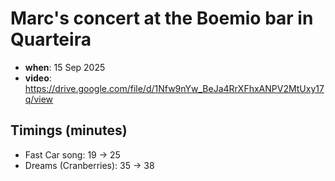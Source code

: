 # Marc's concert at the Boemio bar in Quarteira

- **when**: 15 Sep 2025
- **video**: https://drive.google.com/file/d/1Nfw9nYw_BeJa4RrXFhxANPV2MtUxy17q/view

## Timings (minutes)

- Fast Car song: 19 -> 25
- Dreams (Cranberries): 35 -> 38
